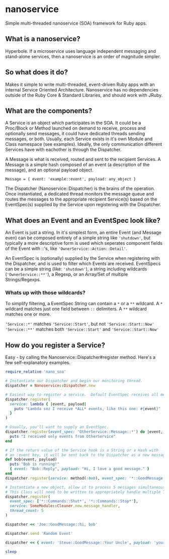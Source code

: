 # nanoservice
Simple multi-threaded nanoservice (SOA) framework for Ruby apps.

## What is a nanoservice?
Hyperbole.  If a microservice uses language independent messaging and stand-alone services, then a nanoservice is an order of magnitude simpler.

## So what does it do?
Makes it simple to write multi-threaded, event-driven Ruby apps with an internal Service Oriented Architecture.  Nanoservice has no dependencies outside of the Ruby Core & Standard Libraries, and should work with JRuby.

## What are the components?
A Service is an object which participates in the SOA.  It could be a Proc/Block or Method launched on demand to receive, process and optionally send messages, it could have dedicated threads sending messages, or both.  Usually, each Service exists in it's own Module and Class namespace (see examples).  Ideally, the only communication different Services have with eachother is through the Dispatcher.

A Message is what is received, routed and sent to the recipient Services.  A Message is a simple hash composed of an event (a description of the message), and an optional payload object.

`Message = { event: 'example::event', payload: any_object }`

The Dispatcher (Nanoservice::Dispatcher) is the brains of the operation.  Once instantiated, a dedicated thread monitors the message queue and routes the messages to the appropriate recipient Service(s) based on the EventSpec(s) supplied by the Service upon registering with the Dispatcher.

## What does an Event and an EventSpec look like?
An Event is just a string.  In it's simplest form, an entire Event (and Message even) can be composed entirely of a simple string like `'shutdown'`, but typically a more descriptive form is used which seperates component fields of the Event with ::'s, like `'OwnerService::Action::Detail'`.

An EventSpec is (optionally) supplied by the Service when registering with the Dispatcher, and is used to filter which Events are received.  EventSpecs can be a simple string (like: `'shutdown'`), a string including wildcards (`'OwnerService::**'`), a Regexp, or an Array/Set of multiple Strings/Regexps.

### Whats up with those wildcards?
To simplify filtering, a EventSpec String can contain a `*` or a `**` wildcard.  A `*` wildcard matches just one field between `::` delimiters.  A `**` wildcard matches one or more.

`'Service::*'` matches `'Service::Start'`, but not `'Service::Start::Now'`
`'Service::**'` matches both `'Service::Start'` and `'Service::Start::Now'`

## How do you register a Service?
Easy - by calling the Nanoservice::Dispatcher#register method.  Here's a few self-explanatory examples.

```ruby
require_relative 'nano_soa'

# Instantiate our Dispatcher and begin our monitoring thread.
dispatcher = Nanoservice::Dispatcher.new

# Easiest way to register a service.  Default EventSpec receives all messages.
dispatcher.register(
  service: lambda { |event, payload|
    puts "Lambda sez I receive *ALL* events, like this one: #{event}"
  }
)

# Usually, you'll want to supply an EventSpec.
dispatcher.register(event_spec: 'OtherService::Message::*') do |event, payload|
  puts "I received only events from OtherService"
end

# If the return value of the Service hook is a String or a Hash with
# an :event key, it will be sent back to the Dispatcher as a new message.
def bob(event, payload)
  puts "Bob is running!"
  { event: "Bob::Reply", payload: "Hi, I love a good message." }
end
dispatcher.register(service: method(:bob), event_spec: '*::GoodMessage::**')

# Instantiate a new object, allow it to process 5 messages simultaneously.
# This Class will need to be written to appropriately handle multiple Threads.
dispatcher.register(
  event_spec: ['*::Commands::Shut*', '*::Commands::Stop*'],
  service: SomeModule::Cleaner.new.message_handler,
  thread_count: 5
)

dispatcher << 'Joe::GoodMessage::hi, bob'

dispatcher.send 'Random Event'

dispatcher << { event: 'Steve::GoodMessage::Your Uncle', payload: 'your_uncle' }

sleep
```
